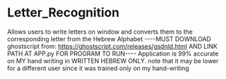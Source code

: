 # Letter_Recognition
Allows users to write letters on window and converts them to the corresponding letter from the Hebrew Alphabet
----MUST DOWNLOAD ghostscript from: https://ghostscript.com/releases/gsdnld.html AND LINK PATH AT APP.py FOR PROGRAM TO RUN----
Application is 99% accurate on MY hand writing in  WRITTEN HEBREW ONLY. note that it may be lower for a different user since it was trained only on my hand-writing
